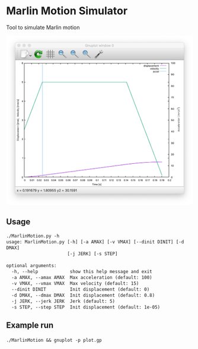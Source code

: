 # Marlin Motion Simulator #

Tool to simulate Marlin motion

![screenshot](https://github.com/daleckystepan/MarlinMotion/raw/master/screenshot.png)

## Usage ##
```
./MarlinMotion.py -h
usage: MarlinMotion.py [-h] [-a AMAX] [-v VMAX] [--dinit DINIT] [-d DMAX]
                       [-j JERK] [-s STEP]

optional arguments:
  -h, --help            show this help message and exit
  -a AMAX, --amax AMAX  Max acceleration (default: 100)
  -v VMAX, --vmax VMAX  Max velocity (default: 15)
  --dinit DINIT         Init displacement (default: 0)
  -d DMAX, --dmax DMAX  Init displacement (default: 0.8)
  -j JERK, --jerk JERK  Jerk (default: 5)
  -s STEP, --step STEP  Init displacement (default: 1e-05)
```


## Example run ##
`./MarlinMotion && gnuplot -p plot.gp`